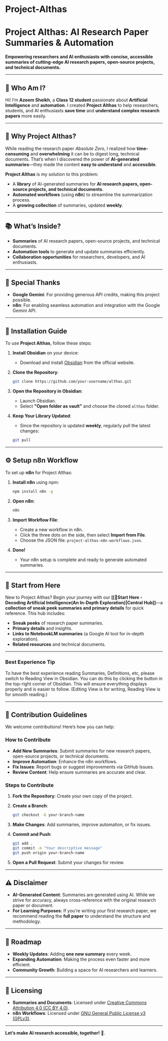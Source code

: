 # Project-Althas

# Project Althas: AI Research Paper Summaries & Automation

**Empowering researchers and AI enthusiasts with concise, accessible summaries of cutting-edge AI research papers, open-source projects, and technical documents.**

---

## 🌟 **Who Am I?**

Hi! I’m **Azeem Sheikh**, a **Class 12 student** passionate about **Artificial Intelligence** and **automation**. I created **Project Althas** to help researchers, students, and AI enthusiasts **save time** and **understand complex research papers** more easily.

---

## 🚀 **Why Project Althas?**

While reading the research paper *Absolute Zero*, I realized how **time-consuming** and **overwhelming** it can be to digest long, technical documents. That’s when I discovered the power of **AI-generated summaries**—they made the content **easy to understand** and **accessible**.

**Project Althas** is my solution to this problem:

* A **library** of AI-generated summaries for **AI research papers, open-source projects, and technical documents**.
* **Automated workflows** (using **n8n**) to streamline the summarization process.
* A **growing collection** of summaries, updated **weekly**.

---

## 📚 **What’s Inside?**

* **Summaries** of AI research papers, open-source projects, and technical documents.
* **Automation tools** to generate and update summaries efficiently.
* **Collaboration opportunities** for researchers, developers, and AI enthusiasts.

---

## 🤖 **Special Thanks**

* **Google Gemini**: For providing generous API credits, making this project possible.
* **n8n**: For enabling seamless automation and integration with the Google Gemini API.

---

## 🔧 **Installation Guide**

To use **Project Althas**, follow these steps:

1. **Install Obsidian** on your device:

   * Download and install [Obsidian](https://obsidian.md) from the official website.

2. **Clone the Repository**:

   ```bash
   git clone https://github.com/your-username/althas.git
   ```

3. **Open the Repository in Obsidian**:

   * Launch Obsidian.
   * Select **"Open folder as vault"** and choose the cloned `althas` folder.

4. **Keep Your Library Updated**:

   * Since the repository is updated **weekly**, regularly pull the latest changes:

   ```bash
   git pull
   ```

---

## ⚙️ **Setup n8n Workflow**

To set up **n8n** for Project Althas:

1. **Install n8n** using npm:

   ```bash
   npm install n8n -g
   ```

2. **Open n8n**:

   ```bash
   n8n
   ```

3. **Import Workflow File**:

   * Create a new workflow in n8n.
   * Click the three dots on the side, then select **Import from File**.
   * Choose the JSON file: `project-althas-n8n-workflows.json`.

4. **Done!**

   * Your n8n setup is complete and ready to generate automated summaries.

---

## 🚀 **Start from Here**

New to Project Althas? Begin your journey with our **[[🚀Start Here - Decoding Artificial Intelligence(An In-Depth Exploration)|Central Hub]]**—a **collection of sneak peek summaries and primary details** for quick reference. This hub includes:

* **Sneak peeks** of research paper summaries.
* **Primary details** and insights.
* **Links to NotebookLM summaries** (a Google AI tool for in-depth exploration).
* **Related resources** and technical documents.

---

### Best Experience Tip

To have the best experience reading Summaries, Definitions, etc, please switch to Reading View in Obsidian. You can do this by clicking the button in the top-right corner of Obsidian. This will ensure everything displays properly and is easier to follow. (Editing View is for writing, Reading View is for smooth reading.)

---

## 🤝 **Contribution Guidelines**

We welcome contributions! Here’s how you can help:

### **How to Contribute**

* **Add New Summaries**: Submit summaries for new research papers, open-source projects, or technical documents.
* **Improve Automation**: Enhance the n8n workflows.
* **Fix Issues**: Report bugs or suggest improvements via GitHub Issues.
* **Review Content**: Help ensure summaries are accurate and clear.

### **Steps to Contribute**

1. **Fork the Repository**: Create your own copy of the project.
2. **Create a Branch**:

   ```bash
   git checkout -b your-branch-name
   ```
3. **Make Changes**: Add summaries, improve automation, or fix issues.
4. **Commit and Push**:

   ```bash
   git add .
   git commit -m "Your descriptive message"
   git push origin your-branch-name
   ```
5. **Open a Pull Request**: Submit your changes for review.

---

## ⚠️ **Disclaimer**

* **AI-Generated Content**: Summaries are generated using AI. While we strive for accuracy, always cross-reference with the original research paper or document.
* **For Learning Purposes**: If you’re writing your first research paper, we recommend reading the **full paper** to understand the structure and methodology.

---

## 📅 **Roadmap**

* **Weekly Updates**: Adding **one new summary** every week.
* **Expanding Automation**: Making the process even faster and more efficient.
* **Community Growth**: Building a space for AI researchers and learners.

---

## 📜 Licensing

* **Summaries and Documents**: Licensed under [Creative Commons Attribution 4.0 (CC BY 4.0)](LICENSE-CC-BY-4.0).
* **n8n Workflows**: Licensed under [GNU General Public License v3 (GPLv3)](LICENSE).

---

**Let’s make AI research accessible, together!** 🚀.

